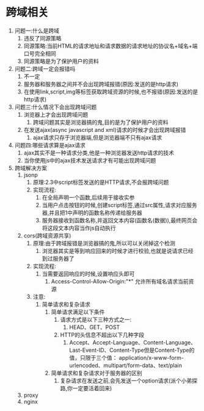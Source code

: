 # 跨域相关

1. 问题一:什么是跨域
   1. 违反了同源策略
   2. 同源策略:当前HTML的请求地址和请求数据的请求地址的协议名+域名+端口号完全相同
   3. 同源策略是为了保护用户的资料
2. 问题二:跨域一定会报错吗
   1. 不一定
   2. 服务器和服务器之间并不会出现跨域报错(原因:发送的是http请求)
   3. 在使用link,script,img等标签获取跨域资源的时候,也不报错(原因:发送的是http请求)
3. 问题三:什么情况下会出现跨域问题
   1. 浏览器上才会出现跨域问题
      1. 跨域问题其实是浏览器搞的鬼,目的是为了保护用户的资料
   2. 在发送ajax(async javascript and xml)请求的时候才会出现跨域报错
      1. ajax请求只存于浏览器端,但是浏览器端不只有ajax请求
4. 问题四:哪些请求算是ajax请求
   1. ajax其实不是一种请求分类,他是一种浏览器发送http请求的技术
   2. 当你使用js中的ajax技术发送请求才有可能出现跨域问题
5. 跨域解决方案
   1. jsonp
      1. 原理:2.3中script标签发送的是HTTP请求,不会报跨域问题
      2. 实现流程:
         1. 在全局声明一个函数,后续用于接收实参
         2. 当用户点击按钮的时候,创建script标签,通过src属性,请求对应服务器,并且把1中声明的函数名称传递给服务器
         3. 服务器接收到函数名称,并返回文本内容(函数名(数据)),最终网页会将这段文本内容当作js自动执行
   2. cors(跨域资源共享)
      1. 原理:由于跨域报错是浏览器搞的鬼,所以可以关闭掉这个检测
         1. 浏览器其实是等到响应回来的时候才进行校验,也就是说请求已经到过服务器了
      2. 实现流程:
         1. 当需要返回响应的时候,设置响应头即可
            1. Access-Control-Allow-Origin:"*"	允许所有域名请求当前资源
      3. 注意:
         1. 简单请求和复杂请求
            1. 简单请求满足以下条件
               1. 请求方式是以下三种方式之一:
                  1. HEAD、GET、POST
               2. HTTP的头信息不超出以下几种字段
                  1. Accept、Accept-Language、Content-Language、Last-Event-ID、Content-Type但是Content-Type的值，只限于三个值： application/x-www-form-urlencoded、multipart/form-data、text/plain
            2. 简单请求和复杂请求对于服务器的区别
               1. 复杂请求在发送之前,会先发送一个option请求(派个小弟探路,你一定要活着回来)
   3. proxy
   4. nginx

